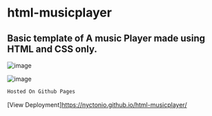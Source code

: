 # html-musicplayer

## Basic template of A music Player made using HTML and CSS only.

![image](https://user-images.githubusercontent.com/79045059/118386082-5bd15e80-b632-11eb-9b6a-34cae4511b11.png)

![image](https://user-images.githubusercontent.com/79045059/118386089-6ab81100-b632-11eb-9405-032032038659.png)

```bash
Hosted On Github Pages
```

[View Deployment]https://nyctonio.github.io/html-musicplayer/
